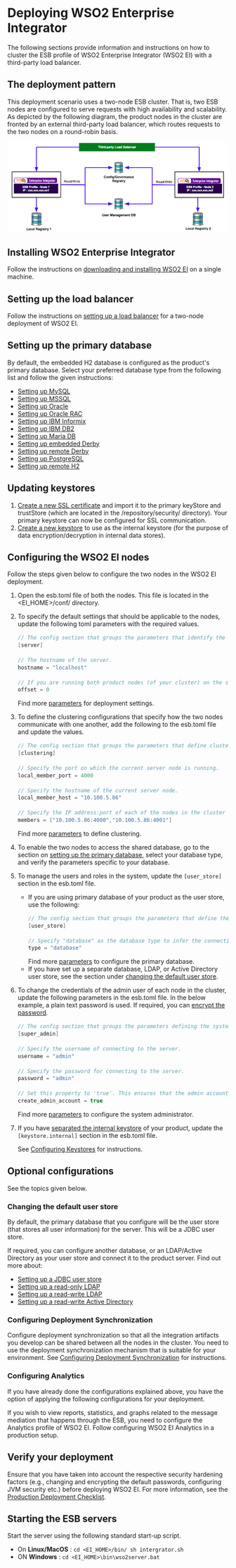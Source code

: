 # Deploying WSO2 Enterprise Integrator
The following sections provide information and instructions on how to cluster the ESB profile of WSO2 Enterprise Integrator (WSO2 EI) with a third-party load balancer.

## The deployment pattern

This deployment scenario uses a two-node ESB cluster. That is, two ESB nodes are configured to serve requests with high availability and scalability. As depicted by the following diagram, the product nodes in the cluster are fronted by an external third-party load balancer, which routes requests to the two nodes on a round-robin basis.

![Micro Integrator Deployment Pattern](../../assets/img/deployment_ei.png)

## Installing WSO2 Enterprise Integrator

Follow the instructions on [downloading and installing WSO2 EI](../setup/installation/install_in_vm.md) on a single machine.

## Setting up the load balancer

Follow the instructions on [setting up a load balancer](../../setup/setting_up_lb.md) for a two-node deployment of WSO2 EI.

## Setting up the primary database

By default, the embedded H2 database is configured as the product's primary database. Select your preferred database type from the following list and follow the given instructions:

* [Setting up MySQL](../../setup/databases/setting-up-MySQL.md)
* [Setting up MSSQL](../../setup/databases/setting-up-MSSQL.md)
* [Setting up Oracle](../../setup/databases/setting-up-Oracle.md)
* [Setting up Oracle RAC](../../setup/databases/setting-up-Oracle-RAC.md)
* [Setting up IBM Informix](../../setup/databases/setting-up-IBM-Informix.md)
* [Setting up IBM DB2](../../setup/databases/setting-up-IBM-DB2.md)
* [Setting up Maria DB](../../setup/databases/setting-up-MariaDB.md)
* [Setting up embedded Derby](../../setup/databases/setting-up-Embedded-Derby.md)
* [Setting up remote Derby](../../setup/databases/setting-up-Remote-Derby.md)
* [Setting up PostgreSQL](../../setup/databases/setting-up-PostgreSQL.md)
* [Setting up remote H2](../../setup/databases/setting-up-Remote-H2.md)

## Updating keystores

1. [Create a new SSL certificate](../../setup/security/importing_ssl_certificate.md) and import it to the primary keyStore and trustStore (which are located in the /repository/security/ directory). Your primary keystore can now be configured for SSL communication.
2. [Create a new keystore](../../setup/security/creating_keystores.md) to use as the internal keystore (for the purpose of data encryption/decryption in internal data stores).

## Configuring the WSO2 EI nodes

Follow the steps given below to configure the two nodes in the WSO2 EI deployment.

1. Open the esb.toml file of both the nodes. This file is located in the <EI_HOME>/conf/ directory.
2. To specify the default settings that should be applicable to the nodes, update the following toml parameters with the required values.

    ```java
    // The config section that groups the parameters that identify the server.
    [server]

    // The hostname of the server.
    hostname = "localhost"

    // If you are running both product nodes (of your cluster) on the same VM, set a port offset for on the servers.
    offset = 0
    ```
   Find more [parameters](../../../references/ei_config_catalog/#configuring-the-default-deployment-settings) for deployment settings.

3. To define the clustering configurations that specify how the two nodes communicate with one another, add the following to the esb.toml file and update the values.
    ``` java
    // The config section that groups the parameters that define cluster coordination.
    [clustering]

    // Specify the port on which the current server node is running.
    local_member_port = 4000

    // Specify the hostname of the current server node.
    local_member_host = "10.100.5.86"

    // Specify the IP address:port of each of the nodes in the cluster as shown below. Be sure to use the same port number and hostname you specified above.
    members = ["10.100.5.86:4000","10.100.5.86:4001"]
    ```
    Find more [parameters](../../../references/ei_config_catalog/#configuring-the-cluster-settings) to define clustering.

4. To enable the two nodes to access the shared database, go to the section on [setting up the primary database](../../setup/deployment/deploying_wso2_ei.md#setting-up-the-primary-database), select your database type, and verify the parameters specific to your database.

 5. To manage the users and roles in the system, update the `[user_store]` section in the esb.toml file.
    
    * If you are using primary database of your product as the user store, use the following:
        ``` java
        // The config section that groups the parameters that define the user store (which is the shared DB in this example) connected to the server.
        [user_store]

        // Specify "database" as the database type to infer the connection details of your shared DB.
        type = "database"
        ```
      Find more [parameters](../../../references/ei_config_catalog/#connecting-to-the-primary-data-store) to configure the primary database.
    * If you have set up a separate database, LDAP, or Active Directory user store, see the section under [changing the default user store](../../setup/deployment/deploying_wso2_ei.md#changing-the-default-user-store).

6. To change the credentials of the admin user of each node in the cluster, update the following parameters in the esb.toml file. In the below example, a plain text password is used. If required, you can [encrypt the password](../../setup/security/encrypting_plain_text.md).
    ``` java
    // The config section that groups the parameters defining the system administrator.
    [super_admin]

    // Specify the username of connecting to the server.
    username = "admin"

    // Specify the password for connecting to the server.
    password = "admin"

    // Set this property to 'true'. This ensures that the admin account is created in the user store.
    create_admin_account = true
    ```
    
    Find more [parameters](../../../references/ei_config_catalog/#configuring-the-system-administrator) to configure the system administrator.

7. If you have [separated the internal keystore](../../setup/deployment/deploying_wso2_ei.md#updating-keystores) of your product, update the `[keystore.internal]` section in the esb.toml file.
   
    See [Configuring Keystores](../../setup/security/configuring_keystores.md) for instructions.
    
## Optional configurations

See the topics given below.

### Changing the default user store
By default, the primary database that you configure will be the user store (that stores all user information) for the server. This will be a JDBC user store.

If required, you can configure another database, or an LDAP/Active Directory as your user store and connect it to the product server. Find out more about:

* [Setting up a JDBC user store](../../setup/user_stores/setting_up_jdbc_userstore.md)
* [Setting up a read-only LDAP](../../setup/user_stores/setting_up_ro_ldap.md)
* [Setting up a read-write LDAP](../../setup/user_stores/setting_up_rw_ldap.md)
* [Setting up a read-write Active Directory](../../setup/user_stores/setting_up_rw_ad.md)

### Configuring Deployment Synchronization

Configure deployment synchronization so that all the integration artifacts you develop can be shared between all the nodes in the cluster. You need to use the deployment synchronization mechanism that is suitable for your environment. See [Configuring Deployment Synchronization](../../setup/deployment_synchronization.md) for instructions.

### Configuring Analytics

If you have already done the configurations explained above, you have the option of applying the following configurations for your deployment.

If you wish to view reports, statistics, and graphs related to the message mediation that happens through the ESB, you need to configure the Analytics profile of WSO2 EI. Follow configuring WSO2 EI Analytics in a production setup.

## Verify your deployment

Ensure that you have taken into account the respective security hardening factors (e.g., changing and encrypting the default passwords, configuring JVM security etc.) before deploying WSO2 EI. For more information, see the [Production Deployment Checklist](../../setup/deployment/deployment_checklist.md).

## Starting the ESB servers

Start the server using the following standard start-up script.

* On **Linux/MacOS** : `cd <EI_HOME>/bin/ sh intergrator.sh`
* ON **Windows** : `cd <EI_HOME>\bin\wso2server.bat`
